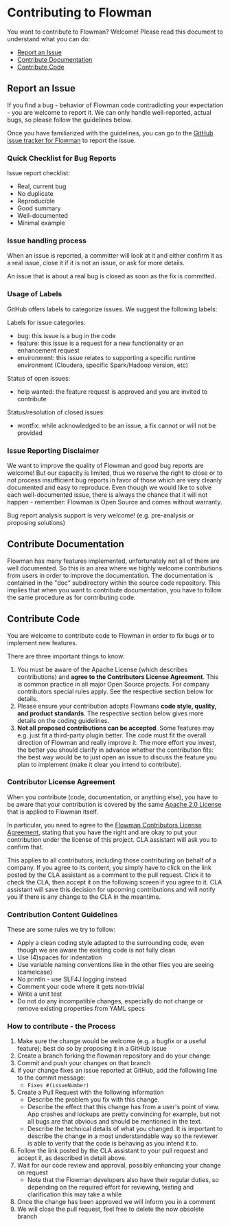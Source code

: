 # Contributing to Flowman

You want to contribute to Flowman? Welcome! Please read this document to understand what you can do:
 * [Report an Issue](#report-an-issue)
 * [Contribute Documentation](#contribute-documentation)
 * [Contribute Code](#contribute-code)


## Report an Issue

If you find a bug - behavior of Flowman code contradicting your expectation - you are welcome to report it.
We can only handle well-reported, actual bugs, so please follow the guidelines below.

Once you have familiarized with the guidelines, you can go to the [GitHub issue tracker for Flowman](https://github.com/dimajix/flowman/issues/new) to report the issue.

### Quick Checklist for Bug Reports

Issue report checklist:
 * Real, current bug
 * No duplicate
 * Reproducible
 * Good summary
 * Well-documented
 * Minimal example

### Issue handling process

When an issue is reported, a committer will look at it and either confirm it as a real issue, close it if it is not an issue, or ask for more details.

An issue that is about a real bug is closed as soon as the fix is committed.

### Usage of Labels

GitHub offers labels to categorize issues. We suggest the following labels:

Labels for issue categories:
 * bug: this issue is a bug in the code
 * feature: this issue is a request for a new functionality or an enhancement request
 * environment: this issue relates to supporting a specific runtime environment (Cloudera, specific Spark/Hadoop version, etc)

Status of open issues:
 * help wanted: the feature request is approved and you are invited to contribute

Status/resolution of closed issues:
 * wontfix: while acknowledged to be an issue, a fix cannot or will not be provided

### Issue Reporting Disclaimer

We want to improve the quality of Flowman and good bug reports are welcome! But our capacity is limited, thus we reserve the right to close or to not process insufficient bug reports in favor of those which are very cleanly documented and easy to reproduce. Even though we would like to solve each well-documented issue, there is always the chance that it will not happen - remember: Flowman is Open Source and comes without warranty.

Bug report analysis support is very welcome! (e.g. pre-analysis or proposing solutions)



## Contribute Documentation

Flowman has many features implemented, unfortunately not all of them are well documented. So this is an area where we highly welcome contributions from users in order to improve the documentation. The documentation is contained in the "doc" subdirectory within the source code repository. This implies that when you want to contribute documentation, you have to follow the same procedure as for contributing code.



## Contribute Code

You are welcome to contribute code to Flowman in order to fix bugs or to implement new features.

There are three important things to know:

1.  You must be aware of the Apache License (which describes contributions) and **agree to the Contributors License Agreement**. This is common practice in all major Open Source projects.
 For company contributors special rules apply. See the respective section below for details.
2.  Please ensure your contribution adopts Flowmans **code style, quality, and product standards**. The respective section below gives more details on the coding guidelines.
3.  **Not all proposed contributions can be accepted**. Some features may e.g. just fit a third-party plugin better. The code must fit the overall direction of Flowman and really improve it. The more effort you invest, the better you should clarify in advance whether the contribution fits: the best way would be to just open an issue to discuss the feature you plan to implement (make it clear you intend to contribute).

### Contributor License Agreement

When you contribute (code, documentation, or anything else), you have to be aware that your contribution is covered by the same [Apache 2.0 License](https://www.apache.org/licenses/LICENSE-2.0) that is applied to Flowman itself.

In particular, you need to agree to the [Flowman Contributors License Agreement](https://cla-assistant.io/dimajix/flowman), stating that you have the right and are okay to put your contribution under the license of this project.
CLA assistant will ask you to confirm that.

This applies to all contributors, including those contributing on behalf of a company.
If you agree to its content, you simply have to click on the link posted by the CLA assistant as a comment to the pull request. Click it to check the CLA, then accept it on the following screen if you agree to it.
CLA assistant will save this decision for upcoming contributions and will notify you if there is any change to the CLA in the meantime.

### Contribution Content Guidelines

These are some rules we try to follow:

-   Apply a clean coding style adapted to the surrounding code, even though we are aware the existing code is not fully clean
-   Use (4)spaces for indentation
-   Use variable naming conventions like in the other files you are seeing (camelcase)
-   No println - use SLF4J logging instead
-   Comment your code where it gets non-trivial
-   Write a unit test
-   Do not do any incompatible changes, especially do not change or remove existing properties from YAML specs

### How to contribute - the Process

1.  Make sure the change would be welcome (e.g. a bugfix or a useful feature); best do so by proposing it in a GitHub issue
2.  Create a branch forking the flowman repository and do your change
3.  Commit and push your changes on that branch
4.  If your change fixes an issue reported at GitHub, add the following line to the commit message:
    - ```Fixes #(issueNumber)```
5.  Create a Pull Request with the following information
    - Describe the problem you fix with this change.
    - Describe the effect that this change has from a user's point of view. App crashes and lockups are pretty convincing for example, but not all bugs are that obvious and should be mentioned in the text.
    - Describe the technical details of what you changed. It is important to describe the change in a most understandable way so the reviewer is able to verify that the code is behaving as you intend it to.
6.  Follow the link posted by the CLA assistant to your pull request and accept it, as described in detail above.
7.  Wait for our code review and approval, possibly enhancing your change on request
    -   Note that the Flowman developers also have their regular duties, so depending on the required effort for reviewing, testing and clarification this may take a while
8.  Once the change has been approved we will inform you in a comment
9.  We will close the pull request, feel free to delete the now obsolete branch
